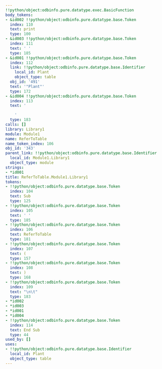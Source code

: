 ```yaml
---
!!python/object:odbinfo.pure.datatype.exec.BasicFunction
body_tokens:
- &id002 !!python/object:odbinfo.pure.datatype.base.Token
  index: 110
  text: print
  type: 100
- &id003 !!python/object:odbinfo.pure.datatype.base.Token
  index: 111
  text: ' '
  type: 185
- &id001 !!python/object:odbinfo.pure.datatype.base.Token
  index: 112
  link: !!python/object:odbinfo.pure.datatype.base.Identifier
    local_id: Plant
    object_type: table
  obj_id: '491'
  text: '"Plant"'
  type: 172
- &id004 !!python/object:odbinfo.pure.datatype.base.Token
  index: 113
  text: '

    '
  type: 183
calls: []
library: Library1
module: Module1
name: ReferToTable
name_token_index: 106
obj_id: '343'
parent_link: !!python/object:odbinfo.pure.datatype.base.Identifier
  local_id: Module1.Library1
  object_type: module
strings:
- *id001
title: ReferToTable.Module1.Library1
tokens:
- !!python/object:odbinfo.pure.datatype.base.Token
  index: 104
  text: Sub
  type: 125
- !!python/object:odbinfo.pure.datatype.base.Token
  index: 105
  text: ' '
  type: 185
- !!python/object:odbinfo.pure.datatype.base.Token
  index: 106
  text: ReferToTable
  type: 181
- !!python/object:odbinfo.pure.datatype.base.Token
  index: 107
  text: (
  type: 157
- !!python/object:odbinfo.pure.datatype.base.Token
  index: 108
  text: )
  type: 168
- !!python/object:odbinfo.pure.datatype.base.Token
  index: 109
  text: "\n\t"
  type: 183
- *id002
- *id003
- *id001
- *id004
- !!python/object:odbinfo.pure.datatype.base.Token
  index: 114
  text: End Sub
  type: 44
used_by: []
uses:
- !!python/object:odbinfo.pure.datatype.base.Identifier
  local_id: Plant
  object_type: table
---
```

